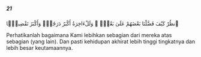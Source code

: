 ##### 21

<span class="ayah">ٱنظُرْ كَيْفَ فَضَّلْنَا بَعْضَهُمْ عَلَىٰ بَعْضٍۢ ۚ وَلَلْءَاخِرَةُ أَكْبَرُ دَرَجَٰتٍۢ وَأَكْبَرُ تَفْضِيلًۭا</span>

<span class="ayah_translation">Perhatikanlah bagaimana Kami lebihkan sebagian dari mereka atas sebagian (yang lain). Dan pasti kehidupan akhirat lebih tinggi tingkatnya dan lebih besar keutamaannya.</span>
